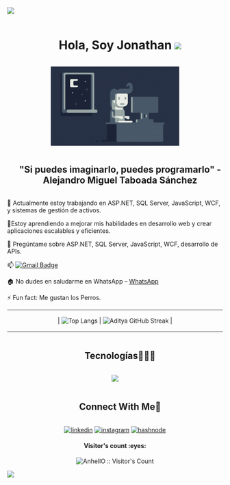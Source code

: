 <!--horizontal divider(gradiant)-->
<img src="https://user-images.githubusercontent.com/73097560/115834477-dbab4500-a447-11eb-908a-139a6edaec5c.gif">

<!--h1 without bottom border-->
<div id="user-content-toc">
  <ul align="center">
    <summary><h1 style="display: inline-block">Hola, Soy Jonathan <img src = "https://raw.githubusercontent.com/MartinHeinz/MartinHeinz/master/wave.gif" width = 30px> </h1></summary>
  </ul>
</div>



<div align="center">
<img alt="Night Coding" src="https://raw.githubusercontent.com/AVS1508/AVS1508/master/assets/Night-Coding.gif" align="center"/>
</div>


<!--h2 without bottom border-->
<div id="user-content-toc">
  <ul align="center">
    <summary><h2 style="display: inline-block">"Si puedes imaginarlo, puedes programarlo" -Alejandro Miguel  Taboada Sánchez</h2></summary>
  </ul>
</div>


<!--Intro start-->
🔭 Actualmente estoy trabajando en ASP.NET, SQL Server, JavaScript, WCF, y sistemas de gestión de activos.

🌱Estoy aprendiendo a mejorar mis habilidades en desarrollo web y crear aplicaciones escalables y eficientes.

💬 Pregúntame sobre ASP.NET, SQL Server, JavaScript, WCF, desarrollo de APIs.

📫 [![Gmail Badge](https://img.shields.io/badge/-jonathanaguilar2315@gmail.com-blue?style=flat-roundedrectangle&logo=Gmail&logoColor=white&link=jonathanaguilar2315@gmail.com)](jonathanaguilar2315@gmail.com)

🏠 No dudes en saludarme en WhatsApp – [WhatsApp](https://wa.link/8s8obe)

⚡ Fun fact: Me gustan los Perros.
<!--Intro end-->



<!--- stats & Trophy (start) -->
<p align="center">
  <!--- stats (start) -->
<table align="center">
<td width="50%" align="center">
 
| ![Top Langs](https://github-readme-stats.vercel.app/api/top-langs/?username=JonathaAguilar&theme=tokyonight)  | ![Aditya GitHub Streak](https://github-readme-streak-stats.herokuapp.com/?user=JonathaAguilar&theme=tokyonight) |
  </td>
</tr>
</table>
<!--- stats (end) --

<!--h1 without bottom border-->
<div id="user-content-toc">
  <ul align="center">
    <summary><h2 style="display: inline-block">Tecnologías👨🏻‍💻</h2></summary>
  </ul>
</div>
<!--tech stack icons-->
<p align="center">
  <a href="https://skillicons.dev">
    <img src="https://skillicons.dev/icons?i=vscode,html,js,css,java,git,aws,firebase,github,mysql,nodejs,postman,react&perline=14" />
  </a>
</p>


<!-- Connect with me -->
<!--h2 without bottom border-->
<div id="user-content-toc">
  <ul align="center">
    <summary><h2 style="display: inline-block">Connect With Me🤝</h2></summary>
  </ul>
</div>

<!--icons and links-->
<p align="center">
<a href="(https://www.linkedin.com/in/jonathan-jesus-aguilar-romero-239087313/)" target="blank"><img align="center" src="https://user-images.githubusercontent.com/88904952/234979284-68c11d7f-1acc-4f0c-ac78-044e1037d7b0.png" alt="linkedin" height="50" width="50" /></a>
<a href="https://www.instagram.com/tiojona23/" target="blank"><img align="center" src="https://user-images.githubusercontent.com/88904952/234981169-2dd1e58f-4b7e-468c-8213-034ba62156c3.png" alt="instagram" height="50" width="50" /></a>
<a href="https://portafoliojonathanaguilar.netlify.app/" target="blank"><img align="center" src="https://user-images.githubusercontent.com/88904952/234982196-562aea17-5532-4550-8c08-1c7cb994a541.png" alt="hashnode" height="50" width="50" /></a>
  
</p>


<!--profile visit count-->
<div align="center">
  
<h4 align="center">Visitor's count :eyes:</h4>

<p align="center"><img src="https://profile-counter.glitch.me/{JonathaAguilar}/count.svg" alt="AnhellO :: Visitor's Count" /></p>
</div>


<!--horizontal divider(gradiant)-->
<img src="https://user-images.githubusercontent.com/73097560/115834477-dbab4500-a447-11eb-908a-139a6edaec5c.gif">
